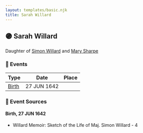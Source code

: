 ```yaml
---
layout: templates/basic.njk
title: Sarah Willard
---
```

## 🟣 Sarah Willard

Daughter of [Simon Willard](/people/8/86485776) and [Mary Sharpe](/people/1/10735316)

### 📆 Events

Type | Date | Place
------ | ------ | ------
[Birth](#event-f3607d2c-6266-46d2-a166-d50a337a06e5) | 27 JUN 1642 |

### 📰 Event Sources

#### <a id="event-f3607d2c-6266-46d2-a166-d50a337a06e5"></a> Birth, 27 JUN 1642
* Willard Memoir: Sketch of the Life of Maj. Simon Willard  - 4
